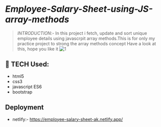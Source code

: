 # ***Employee-Salary-Sheet-using-JS-array-methods***
>*INTRODUCTION*:-
 In this project i fetch, update and sort unique employee details using javascrpit array methods.This is for only my practice project to strong the array methods concept 
Have a look at this, hope you like it 
![1](https://user-images.githubusercontent.com/66128446/153762978-793c7af2-f86a-4218-bee1-8f1fbcb6a7ce.PNG)

## 🚀 **TECH Used:**
- html5
- css3
- javascript ES6
- bootstrap

## **Deployment**
- netlify:-  https://employee-salary-sheet-ak.netlify.app/
